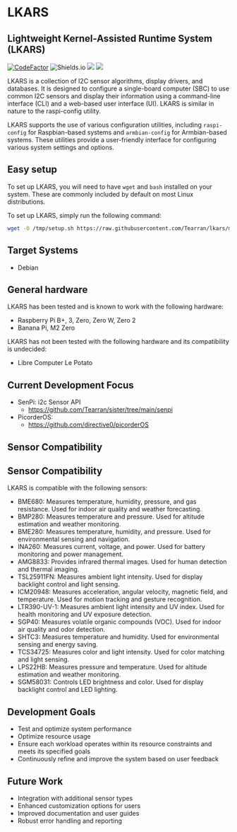 # LKARS
## Lightweight Kernel-Assisted Runtime System (LKARS)
[![CodeFactor](https://www.codefactor.io/repository/github/tearran/lkars/badge)](https://www.codefactor.io/repository/github/tearran/lkars)
![Shields.io](https://img.shields.io/github/issues/Tearran/lkars)
![](https://img.shields.io/github/forks/Tearran/lkars)
![](https://img.shields.io/github/license/Tearran/lkars)

LKARS is a collection of I2C sensor algorithms, display drivers, and databases. It is designed to configure a single-board computer (SBC) to use common I2C sensors and display their information using a command-line interface (CLI) and a web-based user interface (UI). LKARS is similar in nature to the raspi-config utility.

LKARS supports the use of various configuration utilities, including `raspi-config` for Raspbian-based systems and `armbian-config` for Armbian-based systems. These utilities provide a user-friendly interface for configuring various system settings and options.


## Easy setup

To set up LKARS, you will need to have `wget` and `bash` installed on your system. These are commonly included by default on most Linux distributions.

To set up LKARS, simply run the following command:

```bash
wget -O /tmp/setup.sh https://raw.githubusercontent.com/Tearran/lkars/master/setup ; bash /tmp/setup.sh
```

## Target Systems
- Debian


## General hardware

LKARS has been tested and is known to work with the following hardware:

- Raspberry Pi B+, 3, Zero, Zero W, Zero 2
- Banana Pi, M2 Zero

LKARS has not been tested with the following hardware and its compatibility is undecided:

- Libre Computer Le Potato


## Current Development Focus

- SenPi: i2c Sensor API
   - https://github.com/Tearran/sister/tree/main/senpi
- PicorderOS: 
   - https://github.com/directive0/picorderOS

## Sensor Compatibility

## Sensor Compatibility

LKARS is compatible with the following sensors:

- BME680: Measures temperature, humidity, pressure, and gas resistance. Used for indoor air quality and weather forecasting.
- BMP280: Measures temperature and pressure. Used for altitude estimation and weather monitoring.
- BME280: Measures temperature, humidity, and pressure. Used for environmental sensing and navigation.
- INA260: Measures current, voltage, and power. Used for battery monitoring and power management.
- AMG8833: Provides infrared thermal images. Used for human detection and thermal imaging.
- TSL25911FN: Measures ambient light intensity. Used for display backlight control and light sensing.
- ICM20948: Measures acceleration, angular velocity, magnetic field, and temperature. Used for motion tracking and gesture recognition.
- LTR390-UV-1: Measures ambient light intensity and UV index. Used for health monitoring and UV exposure detection.
- SGP40: Measures volatile organic compounds (VOC). Used for indoor air quality and odor detection.
- SHTC3: Measures temperature and humidity. Used for environmental sensing and energy saving.
- TCS34725: Measures color and light intensity. Used for color matching and light sensing.
- LPS22HB: Measures pressure and temperature. Used for altitude estimation and weather monitoring.
- SGM58031: Controls LED brightness and color. Used for display backlight control and LED lighting.

## Development Goals
- Test and optimize system performance
- Optimize resource usage
- Ensure each workload operates within its resource constraints and meets its specified goals
- Continuously refine and improve the system based on user feedback

## Future Work
- Integration with additional sensor types
- Enhanced customization options for users
- Improved documentation and user guides
- Robust error handling and reporting



